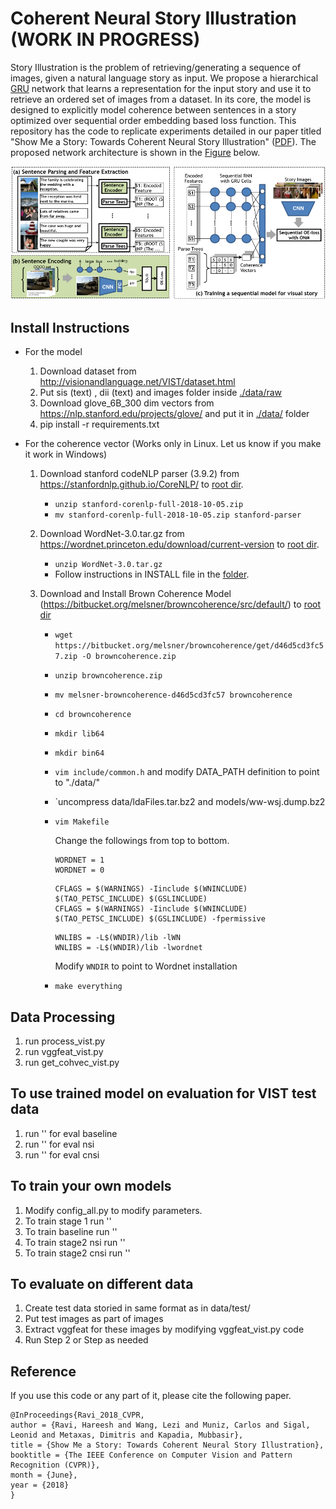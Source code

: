 # Coherent Neural Story Illustration (WORK IN PROGRESS)
Story Illustration is the problem of retrieving/generating a sequence of images, given a natural language story as input. We propose a hierarchical [GRU](https://en.wikipedia.org/wiki/Gated_recurrent_unit) network that learns a representation for the input story and use it to retrieve an ordered set of images from a dataset. In its core, the model is designed to explicitly model coherence between sentences in a story optimized over sequential order embedding based loss function. This repository has the code to replicate experiments detailed in our paper titled "Show Me a Story: Towards Coherent Neural Story Illustration" ([PDF](http://openaccess.thecvf.com/content_cvpr_2018/papers/Ravi_Show_Me_a_CVPR_2018_paper.pdf)). The proposed network architecture is shown in the [Figure](./net_arch.png) below. 


![Proposed Network](./net_arch.png)

## Install Instructions

- For the model 

  1. Download dataset from http://visionandlanguage.net/VIST/dataset.html
  2. Put sis (text) , dii (text) and images folder inside [./data/raw](./data/raw)
  3. Download glove_6B_300 dim vectors from https://nlp.stanford.edu/projects/glove/ and put it in [./data/](./data/) folder
  4. pip install -r requirements.txt

- For the coherence vector (Works only in Linux. Let us know if you make it work in Windows)

  1. Download stanford codeNLP parser (3.9.2) from https://stanfordnlp.github.io/CoreNLP/ to [root dir](./).
    
     - `unzip stanford-corenlp-full-2018-10-05.zip`
     - `mv stanford-corenlp-full-2018-10-05.zip stanford-parser`

  2. Download WordNet-3.0.tar.gz from https://wordnet.princeton.edu/download/current-version to [root dir](.).
     - `unzip WordNet-3.0.tar.gz`
     - Follow instructions in INSTALL file in the [folder](./WordNet-3.0/). 
     
  3. Download and Install Brown Coherence Model (https://bitbucket.org/melsner/browncoherence/src/default/) to [root dir](.)
    
     - `wget https://bitbucket.org/melsner/browncoherence/get/d46d5cd3fc57.zip -O browncoherence.zip`
     - `unzip browncoherence.zip`
     - `mv melsner-browncoherence-d46d5cd3fc57 browncoherence`
     - `cd browncoherence`
     - `mkdir lib64`
     - `mkdir bin64`
     - `vim include/common.h` and modify DATA_PATH definition to point to "./data/"
     - `uncompress data/ldaFiles.tar.bz2 and models/ww-wsj.dump.bz2
     - `vim Makefile`
     
       Change the followings from top to bottom.
       ```
       WORDNET = 1
       WORDNET = 0
       ```
       ```
       CFLAGS = $(WARNINGS) -Iinclude $(WNINCLUDE) $(TAO_PETSC_INCLUDE) $(GSLINCLUDE)
       CFLAGS = $(WARNINGS) -Iinclude $(WNINCLUDE) $(TAO_PETSC_INCLUDE) $(GSLINCLUDE) -fpermissive 
       ```
       ```
       WNLIBS = -L$(WNDIR)/lib -lWN
       WNLIBS = -L$(WNDIR)/lib -lwordnet
       ```
       Modify `WNDIR` to point to Wordnet installation
     - `make everything`

## Data Processing
1. run process_vist.py 
2. run vggfeat_vist.py
3. run get_cohvec_vist.py

## To use trained model on evaluation for VIST test data
1. run '' for eval baseline 
2. run '' for eval nsi 
3. run '' for eval cnsi

## To train your own models
1. Modify config_all.py to modify parameters. 
2. To train stage 1 run ''
3. To train baseline run ''
4. To train stage2 nsi run ''
5. To train stage2 cnsi run '' 

## To evaluate on different data
1. Create test data storied in same format as in data/test/
2. Put test images as part of images 
3. Extract vggfeat for these images by modifying vggfeat_vist.py code
4. Run Step 2 or Step as needed

## Reference
If you use this code or any part of it, please cite the following paper. 
```
@InProceedings{Ravi_2018_CVPR,
author = {Ravi, Hareesh and Wang, Lezi and Muniz, Carlos and Sigal, Leonid and Metaxas, Dimitris and Kapadia, Mubbasir},
title = {Show Me a Story: Towards Coherent Neural Story Illustration},
booktitle = {The IEEE Conference on Computer Vision and Pattern Recognition (CVPR)},
month = {June},
year = {2018}
}
```
